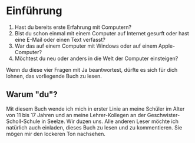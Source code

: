 # Einführung

1. Hast du bereits erste Erfahrung mit Computern?
2. Bist du schon einmal mit einem Computer auf Internet gesurft oder hast eine E-Mail oder einen Text verfasst?
3. War das auf einem Computer mit Windows oder auf einem Apple-Computer?
4. Möchtest du neu oder anders in die Welt der Computer einsteigen?

Wenn du diese vier Fragen mit Ja beantwortest, dürfte es sich für dich lohnen, das vorliegende Buch zu lesen.

## Warum "du"?

Mit diesem Buch wende ich mich in erster Linie an meine Schüler im Alter von 11 bis 17 Jahren und an meine Lehrer-Kollegen an der Geschwister-Scholl-Schule in Seelze. Wir duzen uns. Alle anderen Leser möchte ich natürlich auch einladen, dieses Buch zu lesen und zu kommentieren. Sie mögen mir den lockeren Ton nachsehen.

